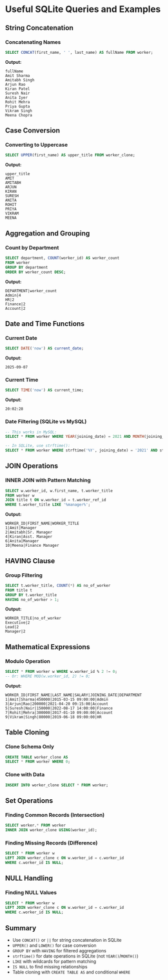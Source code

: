 # Useful SQLite Queries and Examples

## String Concatenation

### Concatenating Names

```sql
SELECT CONCAT(first_name, ' ', last_name) AS fullName FROM worker;
```

**Output:**

```
fullName
Amit Sharma
Amitabh Singh
Arjun Rao
Kiran Patel
Suresh Nair
Anita Iyer
Rohit Mehra
Priya Gupta
Vikram Singh
Meena Chopra
```

## Case Conversion

### Converting to Uppercase

```sql
SELECT UPPER(first_name) AS upper_title FROM worker_clone;
```

**Output:**

```
upper_title
AMIT
AMITABH
ARJUN
KIRAN
SURESH
ANITA
ROHIT
PRIYA
VIKRAM
MEENA
```

## Aggregation and Grouping

### Count by Department

```sql
SELECT department, COUNT(worker_id) AS worker_count
FROM worker
GROUP BY department
ORDER BY worker_count DESC;
```

**Output:**

```
DEPARTMENT|worker_count
Admin|4
HR|2
Finance|2
Account|2
```

## Date and Time Functions

### Current Date

```sql
SELECT DATE('now') AS current_date;
```

**Output:**

```
2025-09-07
```

### Current Time

```sql
SELECT TIME('now') AS current_time;
```

**Output:**

```
20:02:28
```

### Date Filtering (SQLite vs MySQL)

```sql
-- This works in MySQL:
SELECT * FROM worker WHERE YEAR(joining_date) = 2021 AND MONTH(joining_date) = 02;

-- In SQLite, use strftime():
SELECT * FROM worker WHERE strftime('%Y', joining_date) = '2021' AND strftime('%m', joining_date) = '02';
```

## JOIN Operations

### INNER JOIN with Pattern Matching

```sql
SELECT w.worker_id, w.first_name, t.worker_title
FROM worker w
JOIN title t ON w.worker_id = t.worker_ref_id
WHERE t.worker_title LIKE '%manager%';
```

**Output:**

```
WORKER_ID|FIRST_NAME|WORKER_TITLE
1|Amit|Manager
2|Amitabh|Sr. Manager
4|Kiran|Asst. Manager
6|Anita|Manager
10|Meena|Finance Manager
```

## HAVING Clause

### Group Filtering

```sql
SELECT t.worker_title, COUNT(*) AS no_of_worker
FROM title t
GROUP BY t.worker_title
HAVING no_of_worker > 1;
```

**Output:**

```
WORKER_TITLE|no_of_worker
Executive|2
Lead|2
Manager|2
```

## Mathematical Expressions

### Modulo Operation

```sql
SELECT * FROM worker w WHERE w.worker_id % 2 != 0;
-- Or: WHERE MOD(w.worker_id, 2) != 0;
```

**Output:**

```
WORKER_ID|FIRST_NAME|LAST_NAME|SALARY|JOINING_DATE|DEPARTMENT
1|Amit|Sharma|450000|2015-03-15 09:00:00|Admin
3|Arjun|Rao|200000|2021-04-20 09:15:00|Account
5|Suresh|Nair|150000|2022-08-17 14:00:00|Finance
7|Rohit|Mehra|300000|2017-01-10 09:00:00|Account
9|Vikram|Singh|80000|2019-06-18 09:00:00|HR
```

## Table Cloning

### Clone Schema Only

```sql
CREATE TABLE worker_clone AS
SELECT * FROM worker WHERE 0;
```

### Clone with Data

```sql
INSERT INTO worker_clone SELECT * FROM worker;
```

## Set Operations

### Finding Common Records (Intersection)

```sql
SELECT worker.* FROM worker
INNER JOIN worker_clone USING(worker_id);
```

### Finding Missing Records (Difference)

```sql
SELECT * FROM worker w
LEFT JOIN worker_clone c ON w.worker_id = c.worker_id
WHERE c.worker_id IS NULL;
```

## NULL Handling

### Finding NULL Values

```sql
SELECT * FROM worker w
LEFT JOIN worker_clone c ON w.worker_id = c.worker_id
WHERE c.worker_id IS NULL;
```

## Summary

- Use `CONCAT()` or `||` for string concatenation in SQLite
- `UPPER()` and `LOWER()` for case conversion
- `GROUP BY` with `HAVING` for filtered aggregations
- `strftime()` for date operations in SQLite (not `YEAR()`/`MONTH()`)
- `LIKE` with wildcards for pattern matching
- `IS NULL` to find missing relationships
- Table cloning with `CREATE TABLE AS` and conditional `WHERE`
